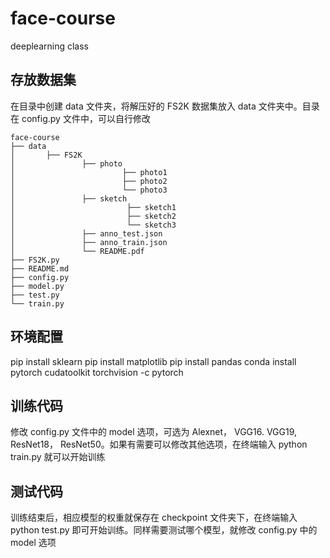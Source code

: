 # face-course
deeplearning class

## 存放数据集
在目录中创建 data 文件夹，将解压好的 FS2K 数据集放入 data 文件夹中。目录在 config.py 文件中，可以自行修改

```
face-course
├── data
│       ├── FS2K
│               ├── photo
│                        ├── photo1
│                        ├── photo2
│                        └── photo3
│               ├── sketch
│                         ├── sketch1
│                         ├── sketch2
│                         └── sketch3
│               ├── anno_test.json
│               ├── anno_train.json
│               └── README.pdf
├── FS2K.py
├── README.md
├── config.py
├── model.py
├── test.py
└── train.py

```


## 环境配置
pip install sklearn
pip install matplotlib
pip install pandas
conda install pytorch cudatoolkit torchvision -c pytorch

## 训练代码
修改 config.py 文件中的 model 选项，可选为 Alexnet， VGG16. VGG19, ResNet18， ResNet50。如果有需要可以修改其他选项，在终端输入 python train.py 就可以开始训练

## 测试代码
训练结束后，相应模型的权重就保存在 checkpoint 文件夹下，在终端输入 python test.py 即可开始训练。同样需要测试哪个模型，就修改 config.py 中的 model 选项
